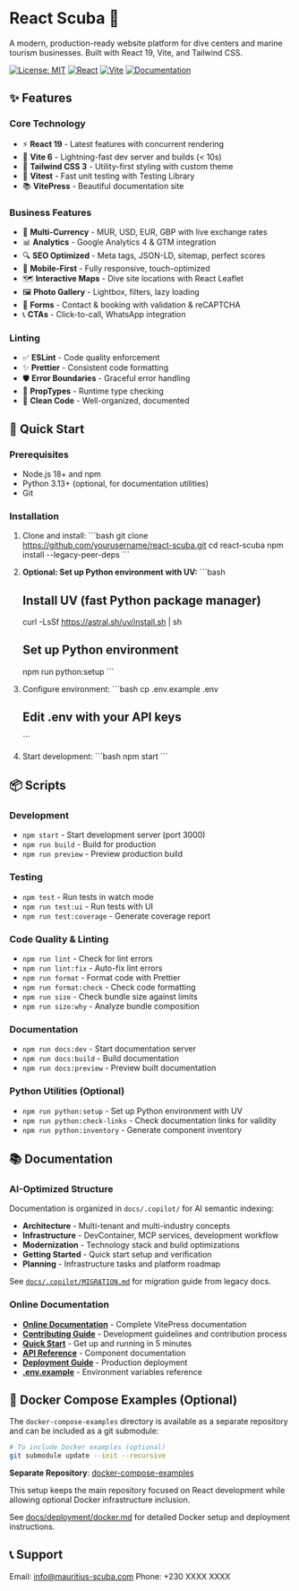 # React Scuba 🤿

A modern, production-ready website platform for dive centers and marine tourism businesses. Built with React 19, Vite, and Tailwind CSS.

[![License: MIT](https://img.shields.io/badge/License-MIT-blue.svg)](https://opensource.org/licenses/MIT)
[![React](https://img.shields.io/badge/React-19.0.0-61dafb.svg)](https://reactjs.org/)
[![Vite](https://img.shields.io/badge/Vite-6.3.6-646cff.svg)](https://vitejs.dev/)
[![Documentation](https://img.shields.io/badge/docs-live-success.svg)](https://deanluus22021994.github.io/react-scuba/)

## ✨ Features

### Core Technology

- ⚡ **React 19** - Latest features with concurrent rendering
- 🚀 **Vite 6** - Lightning-fast dev server and builds (< 10s)
- 🎨 **Tailwind CSS 3** - Utility-first styling with custom theme
- 🧪 **Vitest** - Fast unit testing with Testing Library
- 📚 **VitePress** - Beautiful documentation site

### Business Features

- 💱 **Multi-Currency** - MUR, USD, EUR, GBP with live exchange rates
- 📊 **Analytics** - Google Analytics 4 & GTM integration
- 🔍 **SEO Optimized** - Meta tags, JSON-LD, sitemap, perfect scores
- 📱 **Mobile-First** - Fully responsive, touch-optimized
- 🗺️ **Interactive Maps** - Dive site locations with React Leaflet
- 🖼️ **Photo Gallery** - Lightbox, filters, lazy loading
- 📧 **Forms** - Contact & booking with validation & reCAPTCHA
- 📞 **CTAs** - Click-to-call, WhatsApp integration

### Linting

- ✅ **ESLint** - Code quality enforcement
- ✨ **Prettier** - Consistent code formatting
- 🛡️ **Error Boundaries** - Graceful error handling
- 📝 **PropTypes** - Runtime type checking
- 🧹 **Clean Code** - Well-organized, documented

## 🚀 Quick Start

### Prerequisites

- Node.js 18+ and npm
- Python 3.13+ (optional, for documentation utilities)
- Git

### Installation

1. Clone and install:
   \`\`\`bash
   git clone <https://github.com/yourusername/react-scuba.git>
   cd react-scuba
   npm install --legacy-peer-deps
   \`\`\`

2. **Optional: Set up Python environment with UV:**
   \`\`\`bash

   ## Install UV (fast Python package manager)

   curl -LsSf <https://astral.sh/uv/install.sh> | sh

   ## Set up Python environment

   npm run python:setup
   \`\`\`

3. Configure environment:
   \`\`\`bash
   cp .env.example .env

   ## Edit .env with your API keys

   \`\`\`

4. Start development:
   \`\`\`bash
   npm start
   \`\`\`

## 📦 Scripts

### Development

- `npm start` - Start development server (port 3000)
- `npm run build` - Build for production
- `npm run preview` - Preview production build

### Testing

- `npm test` - Run tests in watch mode
- `npm run test:ui` - Run tests with UI
- `npm run test:coverage` - Generate coverage report

### Code Quality & Linting

- `npm run lint` - Check for lint errors
- `npm run lint:fix` - Auto-fix lint errors
- `npm run format` - Format code with Prettier
- `npm run format:check` - Check code formatting
- `npm run size` - Check bundle size against limits
- `npm run size:why` - Analyze bundle composition

### Documentation

- `npm run docs:dev` - Start documentation server
- `npm run docs:build` - Build documentation
- `npm run docs:preview` - Preview built documentation

### Python Utilities (Optional)

- `npm run python:setup` - Set up Python environment with UV
- `npm run python:check-links` - Check documentation links for validity
- `npm run python:inventory` - Generate component inventory

## 📚 Documentation

### AI-Optimized Structure

Documentation is organized in `docs/.copilot/` for AI semantic indexing:

- **Architecture** - Multi-tenant and multi-industry concepts
- **Infrastructure** - DevContainer, MCP services, development workflow
- **Modernization** - Technology stack and build optimizations
- **Getting Started** - Quick start setup and verification
- **Planning** - Infrastructure tasks and platform roadmap

See [`docs/.copilot/MIGRATION.md`](./docs/.copilot/MIGRATION.md) for migration guide from legacy docs.

### Online Documentation

- **[Online Documentation](https://deanluus22021994.github.io/react-scuba/)** - Complete VitePress documentation
- **[Contributing Guide](https://deanluus22021994.github.io/react-scuba/contributing.html)** - Development guidelines and contribution process
- **[Quick Start](https://deanluus22021994.github.io/react-scuba/guide/quick-start.html)** - Get up and running in 5 minutes
- **[API Reference](https://deanluus22021994.github.io/react-scuba/api/)** - Component documentation
- **[Deployment Guide](https://deanluus22021994.github.io/react-scuba/deployment/)** - Production deployment
- **[.env.example](./.env.example)** - Environment variables reference

## 🐳 Docker Compose Examples (Optional)

The `docker-compose-examples` directory is available as a separate repository and can be included as a git submodule:

```bash
# To include Docker examples (optional)
git submodule update --init --recursive
```

**Separate Repository**: [docker-compose-examples](https://github.com/DeanLuus22021994/docker-compose-examples)

This setup keeps the main repository focused on React development while allowing optional Docker infrastructure inclusion.

See [docs/deployment/docker.md](./docs/deployment/docker.md) for detailed Docker setup and deployment instructions.

## 📞 Support

Email: <info@mauritius-scuba.com>
Phone: +230 XXXX XXXX
